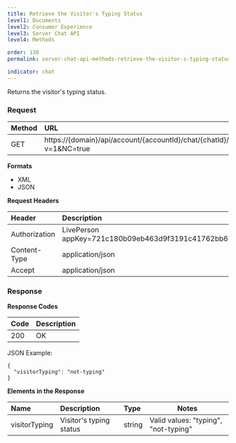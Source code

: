 ```yaml
---
title: Retrieve the Visitor's Typing Status
level1: Documents
level2: Consumer Experience
level3: Server Chat API
level4: Methods

order: 130
permalink: server-chat-api-methods-retrieve-the-visitor-s-typing-status.html

indicator: chat
---
```


Returns the visitor's typing status.

### Request

| Method | URL |
| :--- | :--- |
| GET | https://{domain}/api/account/{accountId}/chat/{chatId}/info/visitorTyping?v=1&NC=true |

**Formats**

- XML
- JSON

**Request Headers**

| Header | Description |
| :--- | :--- |
| Authorization | LivePerson appKey=721c180b09eb463d9f3191c41762bb68 |
| Content-Type | application/json |
| Accept | application/json |

### Response

**Response Codes**

| Code | Description |
| :--- | :--- |
| 200 | OK |

JSON Example:

    {
      "visitorTyping": "not-typing"
    }

**Elements in the Response**

| Name	| Description | Type |  Notes |
| :--- | :--- | :--- |  --- |
| visitorTyping | Visitor's typing status | string | Valid values: "typing", "not-typing"|
